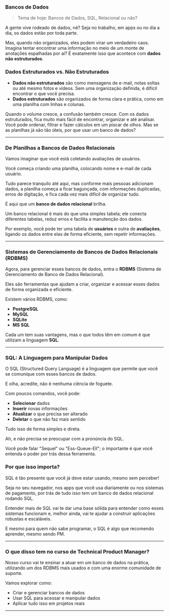 ### **Bancos de Dados**

> Tema de hoje: Bancos de Dados, SQL, Relacional ou não?

A gente vive rodeado de dados, né? Seja no trabalho, em apps ou no dia a dia, os dados estão por toda parte.

Mas, quando não organizados, eles podem virar um verdadeiro caos. Imagina tentar encontrar uma informação no meio de um monte de anotações espalhadas por aí? É exatamente isso que acontece com **dados não estruturados**.

### **Dados Estruturados vs. Não Estruturados**
- **Dados não estruturados** são como mensagens de e-mail, notas soltas ou até mesmo fotos e vídeos. Sem uma organização definida, é difícil encontrar o que você precisa.
- **Dados estruturados** são organizados de forma clara e prática, como em uma planilha com linhas e colunas.

Quando o volume cresce, a confusão também cresce. Com os dados estruturados, fica muito mais fácil de encontrar, organizar e até analisar. Você pode ordenar, filtrar e fazer cálculos em um piscar de olhos. Mas se as planilhas já são tão úteis, por que usar um banco de dados?

---

### **De Planilhas a Bancos de Dados Relacionais**

Vamos imaginar que você está coletando avaliações de usuários.

Você começa criando uma planilha, colocando nome e e-mail de cada usuário.

Tudo parece tranquilo até aqui, mas conforme mais pessoas adicionam dados, a planilha começa a ficar bagunçada, com informações duplicadas, erros de digitação, e fica cada vez mais difícil de organizar tudo.

É aqui que um **banco de dados relacional** brilha.

Um banco relacional é mais do que uma simples tabela; ele conecta diferentes tabelas, reduz erros e facilita a manutenção dos dados.

Por exemplo, você pode ter uma tabela de **usuários** e outra de **avaliações**, ligando os dados entre elas de forma eficiente, sem repetir informações.

---

### **Sistemas de Gerenciamento de Bancos de Dados Relacionais (RDBMS)**

Agora, para gerenciar esses bancos de dados, entra o **RDBMS** (Sistema de Gerenciamento de Banco de Dados Relacional).

Eles são ferramentas que ajudam a criar, organizar e acessar esses dados de forma organizada e eficiente.

Existem vários RDBMS, como:
- **PostgreSQL**
- **MySQL**
- **SQLite**
- **MS SQL**

Cada um tem suas vantagens, mas o que todos têm em comum é que utilizam a linguagem **SQL**.

---

### **SQL: A Linguagem para Manipular Dados**

O SQL (Structured Query Language) é a linguagem que permite que você se comunique com esses bancos de dados.

E olha, acredite, não é nenhuma ciência de foguete.

Com poucos comandos, você pode:
- **Selecionar** dados
- **Inserir** novas informações
- **Atualizar** o que precisa ser alterado
- **Deletar** o que não faz mais sentido

Tudo isso de forma simples e direta.

Ah, e não precisa se preocupar com a pronúncia do SQL.

Você pode falar "Sequel" ou "Ess-Queue-Ell"; o importante é que você entenda o poder por trás dessa ferramenta.

### **Por que isso importa?**
SQL é tão presente que você já deve estar usando, mesmo sem perceber!

Seja no seu navegador, nos apps que você usa diariamente ou nos sistemas de pagamento, por trás de tudo isso tem um banco de dados relacional rodando SQL.

Entender mais de SQL vai te dar uma base sólida para entender como esses sistemas funcionam e, melhor ainda, vai te ajudar a construir aplicações robustas e escaláveis.

E mesmo para quem não sabe programar, o SQL é algo que recomendo aprender, mesmo sendo PM.

---

### **O que disso tem no curso de Technical Product Manager?**
Nosso curso vai te ensinar a atuar em um banco de dados na prática, utilizando um dos RDBMS mais usados e com uma enorme comunidade de suporte.

Vamos explorar como:
- Criar e gerenciar bancos de dados
- Usar SQL para acessar e manipular dados
- Aplicar tudo isso em projetos reais

---
